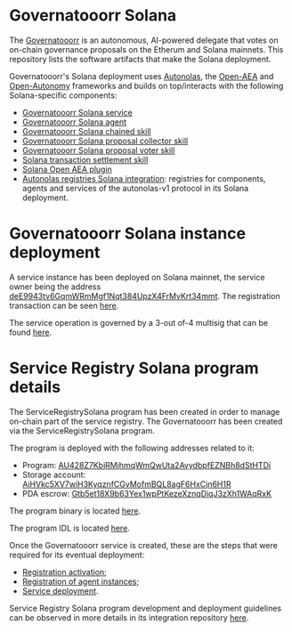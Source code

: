 # Governatooorr Solana

The [Governatooorr](https://governatooorr.autonolas.network/) is an autonomous, AI-powered delegate that votes on on-chain governance proposals on the Etherum and Solana mainnets. This repository lists the software artifacts that make the Solana deployment.

Governatooorr's Solana deployment uses [Autonolas](https://olas.network/), the [Open-AEA](https://github.com/valory-xyz/open-aea) and [Open-Autonomy](https://github.com/valory-xyz/open-autonomy) frameworks and builds on top/interacts with the following Solana-specific components:

* [Governatooorr Solana service](https://github.com/valory-xyz/governatooorr/tree/main/packages/valory/services/governatooorr_solana)
* [Governatooorr Solana agent](https://github.com/valory-xyz/governatooorr/tree/main/packages/valory/agents/governatooorr_solana)
* [Governatooorr Solana chained skill](https://github.com/valory-xyz/governatooorr/tree/main/packages/valory/skills/governatooorr_solana_abci)
* [Governatooorr Solana proposal collector skill](https://github.com/valory-xyz/governatooorr/tree/main/packages/valory/skills/proposal_collector_solana_abci)
* [Governatooorr Solana proposal voter skill](https://github.com/valory-xyz/governatooorr/tree/main/packages/valory/skills/proposal_voter_solana_abci)
* [Solana transaction settlement skill](https://github.com/valory-xyz/governatooorr/tree/main/packages/valory/skills/solana_transaction_settlement_abci)
* [Solana Open AEA plugin](https://github.com/valory-xyz/open-aea/tree/main/plugins/aea-ledger-solana)
* [Autonolas registries Solana integration](https://github.com/valory-xyz/autonolas-registries/tree/main/integrations/solana): registries for components, agents and services of the autonolas-v1 protocol in its Solana deployment.


# Governatooorr Solana instance deployment

A service instance has been deployed on Solana mainnet, the service owner being the address [deE9943tv6GqmWRmMgf1Nqt384UpzX4FrMvKrt34mmt](https://solscan.io/account/deE9943tv6GqmWRmMgf1Nqt384UpzX4FrMvKrt34mmt).
The registration transaction can be seen [here](https://solscan.io/tx/BCLbNtdX6woJWozcgtRSrvSZxnk8tRUAsrLTmaihXEsS61BvQsWmMoWBE5gUGdk6mvQLUPVHt1HMCG19zTrCSre).

The service operation is governed by a 3-out of-4 multisig that can be found [here](https://solscan.io/account/94jZ2qasXkguDKLWtetTQcZg4rGTpRDPrsR7v2iKDRGt).


# Service Registry Solana program details

The ServiceRegistrySolana program has been created in order to manage on-chain part of the service registry.
The Governatooorr has been created via the ServiceRegistrySolana program.

The program is deployed with the following addresses related to it:
- Program: [AU428Z7KbjRMjhmqWmQwUta2AvydbpfEZNBh8dStHTDi](https://solscan.io/account/AU428Z7KbjRMjhmqWmQwUta2AvydbpfEZNBh8dStHTDi)
- Storage account: [AjHVkc5XV7wiH3KyqznfCGvMofmBQL8agF6HxCjn6H1R](https://solscan.io/account/AjHVkc5XV7wiH3KyqznfCGvMofmBQL8agF6HxCjn6H1R)
- PDA escrow: [Gtb5et18X9b63Yex1wpPtKezeXznqDiqJ3zXh1WAqRxK](https://solscan.io/account/Gtb5et18X9b63Yex1wpPtKezeXznqDiqJ3zXh1WAqRxK)

The program binary is located [here](https://github.com/valory-xyz/autonolas-registries/blob/main/integrations/solana/scripts/ServiceRegistrySolana.so).

The program IDL is located [here](https://github.com/valory-xyz/autonolas-registries/blob/main/integrations/solana/scripts/ServiceRegistrySolana.json).

Once the Governatooorr service is created, these are the steps that were required for its eventual deployment:
- [Registration activation](https://solscan.io/tx/G7JRgwDo1Uaysz5WQ4t7XvbkrpLEdxuTRCUfDHL8LjfHS6Z6Jjdo9NZUMkCzPja1fhDhbnxszXdy6jAMuYe479w);
- [Registration of agent instances](https://solscan.io/tx/5Mdju6f6uqopdjtJswsGmW6A2C1gb55SpLRFZ5MSkAQKg8YfzfE5EUf6jSkuideHSAG7v22hsN7whMjNEEbmN1EM);
- [Service deployment](https://solscan.io/tx/5yNhFGMKvM6ioySEY8AccmrJJ63FQThoD8wnx4mbtBKcS3EN3FpdJZK6JKbgoR4GDNANC6GwydgLR94E7DRHStNt).

Service Registry Solana program development and deployment guidelines can be observed in more details in its integration repository [here](https://github.com/valory-xyz/autonolas-registries/tree/main/integrations/solana).
